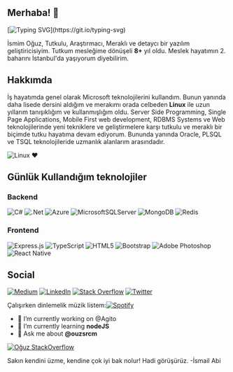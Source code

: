 ## Merhaba! 👋

[![Typing SVG](https://readme-typing-svg.herokuapp.com?color=44DEF7&lines=Software+Developer;Linux+bash+scripting+enthusiast;Frontend+techs+and+JS+dev.)](https://git.io/typing-svg)

İsmim Oğuz, Tutkulu, Araştırmacı, Meraklı ve detaycı bir yazılım geliştiricisiyim. Tutkum mesleğime dönüşeli **8+** yıl oldu. Meslek hayatımın 2. baharını İstanbul'da yaşıyorum diyebilirim.

## Hakkımda

İş hayatımda genel olarak Microsoft teknolojilerini kullandım. Bunun yanında daha lisede dersini aldığım ve merakımı orada celbeden **Linux** ile uzun yıllarım tanışıklığım ve kullanmışlığım oldu. Server Side Programming, Single Page Applications, Mobile First web development, RDBMS Systems ve Web teknolojilerinde yeni tekniklere ve geliştirmelere karşı tutkulu ve meraklı bir biçimde tutku hayatıma devam ediyorum. Bununda yanında Oracle, PLSQL ve TSQL teknolojileride uzmanlık alanlarım arasındadır.

![Linux](https://img.shields.io/badge/Linux-FCC624?style=for-the-badge&logo=linux&logoColor=black) ❤️

## Günlük Kullandığım teknolojiler

### Backend

![C#](https://img.shields.io/badge/c%23-%23239120.svg?style=for-the-badge&logo=c-sharp&logoColor=white) 
![.Net](https://img.shields.io/badge/.NET-5C2D91?style=for-the-badge&logo=.net&logoColor=white)
![Azure](https://img.shields.io/badge/azure-%230072C6.svg?style=for-the-badge&logo=azure-devops&logoColor=white)
![MicrosoftSQLServer](https://img.shields.io/badge/Microsoft%20SQL%20Sever-CC2927?style=for-the-badge&logo=microsoft%20sql%20server&logoColor=white)
![MongoDB](https://img.shields.io/badge/MongoDB-%234ea94b.svg?style=for-the-badge&logo=mongodb&logoColor=white)
![Redis](https://img.shields.io/badge/redis-%23DD0031.svg?style=for-the-badge&logo=redis&logoColor=white)


### Frontend
![Express.js](https://img.shields.io/badge/express.js-%23404d59.svg?style=for-the-badge&logo=express&logoColor=%2361DAFB)
![TypeScript](https://img.shields.io/badge/typescript-%23007ACC.svg?style=for-the-badge&logo=typescript&logoColor=white)
![HTML5](https://img.shields.io/badge/html5-%23E34F26.svg?style=for-the-badge&logo=html5&logoColor=white)
![Bootstrap](https://img.shields.io/badge/bootstrap-%23563D7C.svg?style=for-the-badge&logo=bootstrap&logoColor=white)
![Adobe Photoshop](https://img.shields.io/badge/adobephotoshop-%2331A8FF.svg?style=for-the-badge&logo=adobephotoshop&logoColor=white)
![React Native](https://img.shields.io/badge/react_native-%2320232a.svg?style=for-the-badge&logo=react&logoColor=%2361DAFB)

## Social
[![Medium](https://img.shields.io/badge/Medium-%23000000.svg?style=for-the-badge&logo=Medium&logoColor=white)](https://ouzsrcm.medium.com/)
[![LinkedIn](https://img.shields.io/badge/linkedin-%230077B5.svg?style=for-the-badge&logo=linkedin&logoColor=white)](https://www.linkedin.com/in/ouzsrcm/)
[![Stack Overflow](https://img.shields.io/badge/-Stackoverflow-FE7A16?style=for-the-badge&logo=stack-overflow&logoColor=white)](https://stackoverflow.com/users/1892085/o%c4%9fuz)
[![Twitter](https://img.shields.io/badge/<ouzsrcm>-%231DA1F2.svg?style=for-the-badge&logo=Twitter&logoColor=white)](https://twitter.com/ouzsrcm)

Çalışırken dinlemelik müzik listem:[![Spotify](https://img.shields.io/badge/Spotify-1ED760?style=for-the-badge&logo=spotify&logoColor=white)](https://open.spotify.com/playlist/37i9dQZF1DXddGd6mP5X2a?si=d58bdb84a4324829)

- 🔭 I’m currently working on @Agito
- 🌱 I’m currently learning **nodeJS**
- 💬 Ask me about **@ouzsrcm**

[![Oğuz StackOverflow](https://github-readme-stackoverflow.vercel.app/?userID=1892085&layout=compact)](https://stackoverflow.com/users/1892085/oğuz)


Sakın kendini üzme, kendine çok iyi bak nolur! Hadi görüşürüz.
-İsmail Abi

